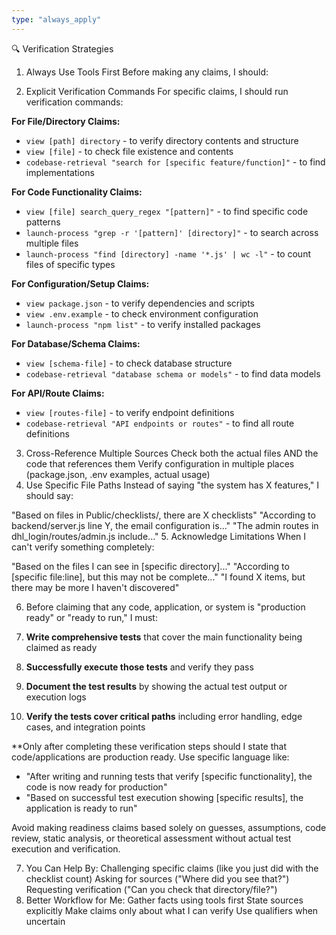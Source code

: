 ```yaml
---
type: "always_apply"
---
```


🔍 Verification Strategies
1. Always Use Tools First
Before making any claims, I should:

2. Explicit Verification Commands
For specific claims, I should run verification commands:

**For File/Directory Claims:**
- `view [path] directory` - to verify directory contents and structure
- `view [file]` - to check file existence and contents
- `codebase-retrieval "search for [specific feature/function]"` - to find implementations

**For Code Functionality Claims:**
- `view [file] search_query_regex "[pattern]"` - to find specific code patterns
- `launch-process "grep -r '[pattern]' [directory]"` - to search across multiple files
- `launch-process "find [directory] -name '*.js' | wc -l"` - to count files of specific types

**For Configuration/Setup Claims:**
- `view package.json` - to verify dependencies and scripts
- `view .env.example` - to check environment configuration
- `launch-process "npm list"` - to verify installed packages

**For Database/Schema Claims:**
- `view [schema-file]` - to check database structure
- `codebase-retrieval "database schema or models"` - to find data models

**For API/Route Claims:**
- `view [routes-file]` - to verify endpoint definitions
- `codebase-retrieval "API endpoints or routes"` - to find all route definitions

3. Cross-Reference Multiple Sources
Check both the actual files AND the code that references them
Verify configuration in multiple places (package.json, .env examples, actual usage)
4. Use Specific File Paths
Instead of saying "the system has X features," I should say:

"Based on files in Public/checklists/, there are X checklists"
"According to backend/server.js line Y, the email configuration is..."
"The admin routes in dhl_login/routes/admin.js include..."
5. Acknowledge Limitations
When I can't verify something completely:

"Based on the files I can see in [specific directory]..."
"According to [specific file:line], but this may not be complete..."
"I found X items, but there may be more I haven't discovered"

6. Before claiming that any code, application, or system is "production ready" or "ready to run," I must:

1. **Write comprehensive tests** that cover the main functionality being claimed as ready
2. **Successfully execute those tests** and verify they pass
3. **Document the test results** by showing the actual test output or execution logs
4. **Verify the tests cover critical paths** including error handling, edge cases, and integration points

**Only after completing these verification steps should I state that code/applications are production ready. Use specific language like:
- "After writing and running tests that verify [specific functionality], the code is now ready for production"
- "Based on successful test execution showing [specific results], the application is ready to run"

Avoid making readiness claims based solely on guesses, assumptions, code review, static analysis, or theoretical assessment without actual test execution and verification.

7. You Can Help By:
Challenging specific claims (like you just did with the checklist count)
Asking for sources ("Where did you see that?")
Requesting verification ("Can you check that directory/file?")
8. Better Workflow for Me:
Gather facts using tools first
State sources explicitly
Make claims only about what I can verify
Use qualifiers when uncertain